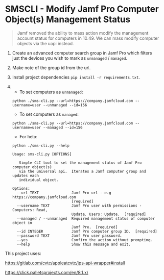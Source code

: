 # SMSCLI - Modify Jamf Pro Computer Object(s) Management Status

> Jamf removed the ability to mass action modify the management account status for computers in 10.49. We can mass modify computer objects via the uapi instead.

1. Create an advanced computer search group in Jamf Pro which filters just the devices you wish to mark as `unmanaged` / `managed`. 
2. Make note of the group id from the url.
3. Install project dependencies `pip install -r requirements.txt`. 
4. - To set computers as `unmanaged`:
    
    `python ./sms-cli.py --url=https://company.jamfcloud.com --username=user --unmanaged --id=156`
   
   - To set computers as `managed`:
   
   `python ./sms-cli.py --url=https://company.jamfcloud.com --username=user --managed --id=156`

   - For help:
  
   `python ./sms-cli.py --help`
   
   ```
   Usage: sms-cli.py [OPTIONS]

      Simple CLI tool to set the management status of Jamf Pro computer object(s)
      via the universal api.  Iterates a Jamf computer group and updates each
      individual object.

   Options:
     --url TEXT               Jamf Pro url - e.g https://company.jamfcloud.com
                              [required]
     --username TEXT          Jamf Pro user with permissions - Computers: Read,
                              Update, Users: Update.  [required]
     --managed / --unmanaged  Required management status of computer object in
                              Jamf Pro.  [required]
     --id INTEGER             Jamf Pro computer group ID.  [required]
     --password TEXT          Jamf Pro user password.
     --yes                    Confirm the action without prompting.
     --help                   Show this message and exit.
   ```

This project uses:

https://gitlab.com/cvtc/appleatcvtc/jps-api-wrapper#install

https://click.palletsprojects.com/en/8.1.x/
